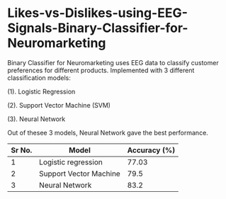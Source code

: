 # Likes-vs-Dislikes-using-EEG-Signals-Binary-Classifier-for-Neuromarketing
Binary Classifier for Neuromarketing uses EEG data to classify customer preferences for different products.
Implemented with 3 different classification models: 

(1). Logistic Regression

(2). Support Vector Machine (SVM)

(3). Neural Network

Out of thesee 3 models, Neural Network gave the best performance.  

|  Sr No.|          Model         | Accuracy (%) |
|--------|------------------------|--------------|
|    1   | Logistic regression    |    77.03     |
|    2   | Support Vector Machine |    79.5      |
|    3   | Neural Network         |    83.2      |








               



